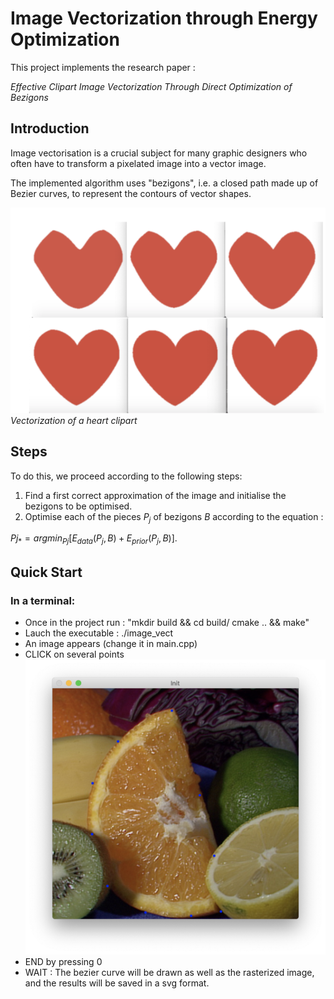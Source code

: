 # Image Vectorization through Energy Optimization


This project implements the research paper :

*Effective Clipart Image Vectorization Through Direct Optimization of Bezigons*

## Introduction

Image vectorisation is a crucial subject for many graphic designers who often have to transform a pixelated image into a vector image. 

The implemented algorithm uses "bezigons", i.e. a closed path made up of Bezier curves, to represent the contours of vector shapes.

![](./data_readme/heart_vectorisation.png)
*Vectorization of a heart clipart*

## Steps
To do this, we proceed according to the following steps:
1. Find a first correct approximation of the image and initialise the bezigons to be optimised.
2. Optimise each of the pieces $P_j$ of bezigons $B$ according to the equation :
   
$Pj_{*}= argmin_{Pj} [E_{data}(P_j,B) +E_{prior}(P_j,B)]$.



## Quick Start

### In a terminal:
* Once in the project run : "mkdir build && cd build/
cmake .. && make"
* Lauch the executable : ./image_vect 
* An image appears (change it in main.cpp) 
* CLICK on several points ![](./data_readme/init.png)
* END by pressing 0
* WAIT : The bezier curve will be drawn as well as the rasterized image, and the results will be saved in a svg format.






